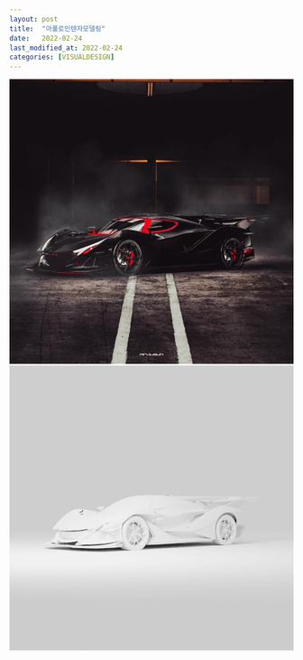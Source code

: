 ```yaml
---
layout: post
title:  "아폴로인텐자모델링"
date:   2022-02-24
last_modified_at: 2022-02-24
categories: [VISUALDESIGN]
---
```


![image](https://github.com/whoisrealminjueun/images/blob/main/apollointenza/1703995850.jpg?raw=true)
![image](https://github.com/whoisrealminjueun/images/blob/main/apollointenza/1703995854.png?raw=true)
